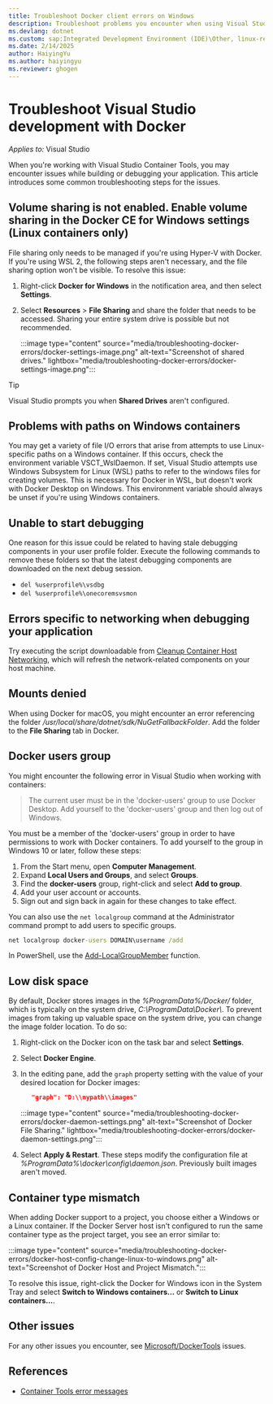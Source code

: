 ```yaml
---
title: Troubleshoot Docker client errors on Windows
description: Troubleshoot problems you encounter when using Visual Studio to create and deploy web apps to Docker on Windows by using Visual Studio.
ms.devlang: dotnet
ms.custom: sap:Integrated Development Environment (IDE)\Other, linux-related-content
ms.date: 2/14/2025
author: HaiyingYu
ms.author: haiyingyu
ms.reviewer: ghogen
---
```

# Troubleshoot Visual Studio development with Docker

_Applies to:_&nbsp;Visual Studio

When you're working with Visual Studio Container Tools, you may encounter issues while building or debugging your application. This article introduces some common troubleshooting steps for the issues.

## Volume sharing is not enabled. Enable volume sharing in the Docker CE for Windows settings (Linux containers only)

File sharing only needs to be managed if you're using Hyper-V with Docker. If you're using WSL 2, the following steps aren't necessary, and the file sharing option won't be visible. To resolve this issue:

1. Right-click **Docker for Windows** in the notification area, and then select **Settings**.
1. Select **Resources** > **File Sharing** and share the folder that needs to be accessed. Sharing your entire system drive is possible but not recommended.

    :::image type="content" source="media/troubleshooting-docker-errors/docker-settings-image.png" alt-text="Screenshot of shared drives." lightbox="media/troubleshooting-docker-errors/docker-settings-image.png":::

> [!TIP]
> Visual Studio prompts you when **Shared Drives** aren't configured.

## Problems with paths on Windows containers

You may get a variety of file I/O errors that arise from attempts to use Linux-specific paths on a Windows container. If this occurs, check the environment variable VSCT_WslDaemon. If set, Visual Studio attempts use Windows Subsystem for Linux (WSL) paths to refer to the windows files for creating volumes. This is necessary for Docker in WSL, but doesn't work with Docker Desktop on Windows. This environment variable should always be unset if you're using Windows containers.

## Unable to start debugging

One reason for this issue could be related to having stale debugging components in your user profile folder. Execute the following commands to remove these folders so that the latest debugging components are downloaded on the next debug session.

- `del %userprofile%\vsdbg`
- `del %userprofile%\onecoremsvsmon`

## Errors specific to networking when debugging your application

Try executing the script downloadable from [Cleanup Container Host Networking](https://github.com/MicrosoftDocs/Virtualization-Documentation/tree/master/windows-server-container-tools/CleanupContainerHostNetworking),
which will refresh the network-related components on your host machine.

## Mounts denied

When using Docker for macOS, you might encounter an error referencing the folder _/usr/local/share/dotnet/sdk/NuGetFallbackFolder_. Add the folder to the **File Sharing** tab in Docker.

## Docker users group

You might encounter the following error in Visual Studio when working with containers:

> The current user must be in the 'docker-users' group to use Docker Desktop.
> Add yourself to the 'docker-users' group and then log out of Windows.

You must be a member of the 'docker-users' group in order to have permissions to work with Docker containers. To add yourself to the group in Windows 10 or later, follow these steps:

1. From the Start menu, open **Computer Management**.
1. Expand **Local Users and Groups**, and select **Groups**.
1. Find the **docker-users** group, right-click and select **Add to group**.
1. Add your user account or accounts.
1. Sign out and sign back in again for these changes to take effect.

You can also use the `net localgroup` command at the Administrator command prompt to add users to specific groups.

```cmd
net localgroup docker-users DOMAIN\username /add
```

In PowerShell, use the [Add-LocalGroupMember](/powershell/module/microsoft.powershell.localaccounts/add-localgroupmember) function.

## Low disk space

By default, Docker stores images in the *%ProgramData%/Docker/* folder, which is typically on the system drive, _C:\ProgramData\Docker\\_. To prevent images from taking up valuable space on the system drive, you can change the image folder location. To do so:

 1. Right-click on the Docker icon on the task bar and select **Settings**.
 1. Select **Docker Engine**.
 1. In the editing pane, add the `graph` property setting with the value of your desired location for Docker images:

      ```json
         "graph": "D:\\mypath\\images"
      ```

       :::image type="content" source="media/troubleshooting-docker-errors/docker-daemon-settings.png" alt-text="Screenshot of Docker File Sharing." lightbox="media/troubleshooting-docker-errors/docker-daemon-settings.png":::

 1. Select **Apply & Restart**.
    These steps modify the configuration file at *%ProgramData%\docker\config\daemon.json*. Previously built images aren't moved.

## Container type mismatch

When adding Docker support to a project, you choose either a Windows or a Linux container. If the Docker Server host isn't configured to run the same container type as the project target, you see an error similar to:

:::image type="content" source="media/troubleshooting-docker-errors/docker-host-config-change-linux-to-windows.png" alt-text="Screenshot of Docker Host and Project Mismatch.":::

To resolve this issue, right-click the Docker for Windows icon in the System Tray and select **Switch to Windows containers...** or **Switch to Linux containers...**.

## Other issues

For any other issues you encounter, see [Microsoft/DockerTools](https://github.com/microsoft/dockertools/issues) issues.

## References

- [Container Tools error messages](/visualstudio/containers/container-tools-error-messages)
